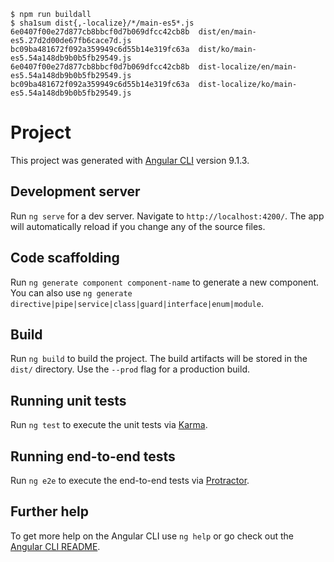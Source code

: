 ```
$ npm run buildall
$ sha1sum dist{,-localize}/*/main-es5*.js
6e0407f00e27d877cb8bbcf0d7b069dfcc42cb8b  dist/en/main-es5.27d2d00de67fb6cace7d.js
bc09ba481672f092a359949c6d55b14e319fc63a  dist/ko/main-es5.54a148db9b0b5fb29549.js
6e0407f00e27d877cb8bbcf0d7b069dfcc42cb8b  dist-localize/en/main-es5.54a148db9b0b5fb29549.js
bc09ba481672f092a359949c6d55b14e319fc63a  dist-localize/ko/main-es5.54a148db9b0b5fb29549.js
```

# Project

This project was generated with [Angular CLI](https://github.com/angular/angular-cli) version 9.1.3.

## Development server

Run `ng serve` for a dev server. Navigate to `http://localhost:4200/`. The app will automatically reload if you change any of the source files.

## Code scaffolding

Run `ng generate component component-name` to generate a new component. You can also use `ng generate directive|pipe|service|class|guard|interface|enum|module`.

## Build

Run `ng build` to build the project. The build artifacts will be stored in the `dist/` directory. Use the `--prod` flag for a production build.

## Running unit tests

Run `ng test` to execute the unit tests via [Karma](https://karma-runner.github.io).

## Running end-to-end tests

Run `ng e2e` to execute the end-to-end tests via [Protractor](http://www.protractortest.org/).

## Further help

To get more help on the Angular CLI use `ng help` or go check out the [Angular CLI README](https://github.com/angular/angular-cli/blob/master/README.md).
